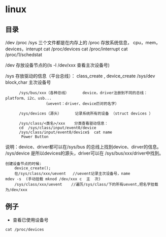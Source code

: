 # linux


## 目录
/dev /proc /sys 三个文件都是在内存上的 
/proc     存放系统信息， cpu，mem， devices，interupt
          cat /proc/devices
          cat /proc/interrupt
          cat /proc/1/schedstat

/dev      存放设备节点的(ls -l /dev/xxx 查看主次设备号)

/sys      存放驱动的信息（平台总线）： class_create , device_create
          /sys/dev                block,char 主次设备号

          /sys/bus/xxx（各种总线）      device，driver注册到不同的总线：platform、i2c、usb...
                     （uevent：driver、device匹对的名字）

          /sys/devices（源头）      记录系统所有的设备 （struct devices ）

          /sys/class/<类名>/xxx    分类查看驱动信息：
          cd  /sys/class/input/event0/device
          /sys/class/input/event0/device$  cat name
           Power Button    


说明：device、driver都可以在/sys/bus  的总线上找到device、dirver的信息。
     /sys/device 是所以devices的源头，driver可以在 /sys/bus/xxx/driver中找到。

    创建设备节点的时候:
        device_create();
        在/sys/class/xxx/uevent   //uevent记录主次设备号，name
    mdev -s  (手动挂载 mknod /dev/xxx c  主  次)
        /sys/class/xxx/uevent    //遍历/sys/class/下的所有uevent,把名字挂载为/dev/xxx 


## 例子

- 查看已使用设备号
```shell
cat /proc/devices
```
